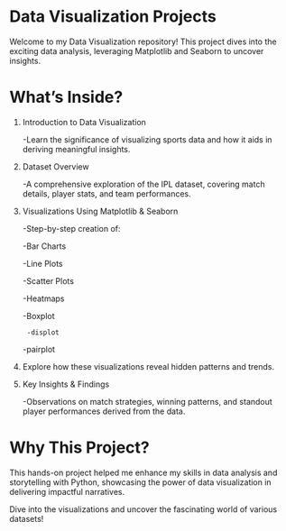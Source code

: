 # Data Visualization Projects

Welcome to my Data Visualization repository! This project dives into the exciting data analysis, leveraging Matplotlib and Seaborn to uncover insights.

# What’s Inside?

1. Introduction to Data Visualization

   -Learn the significance of visualizing sports data and how it aids in deriving meaningful insights.
2. Dataset Overview

   -A comprehensive exploration of the IPL dataset, covering match details, player stats, and team performances.
3. Visualizations Using Matplotlib & Seaborn

   -Step-by-step creation of:
	
 	-Bar Charts
	
 	-Line Plots

	-Scatter Plots
	
 	-Heatmaps

   	-Boxplot

    	-displot

   	-pairplot

4. Explore how these visualizations reveal hidden patterns and trends.

5. Key Insights & Findings

   -Observations on match strategies, winning patterns, and standout player performances derived from the data.

# Why This Project?
This hands-on project helped me enhance my skills in data analysis and storytelling with Python, showcasing the power of data visualization in delivering impactful narratives.

Dive into the visualizations and uncover the fascinating world of various datasets!
